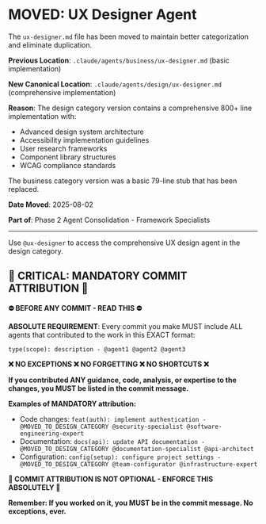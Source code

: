 # MOVED: UX Designer Agent

The `ux-designer.md` file has been moved to maintain better categorization and eliminate duplication.

**Previous Location**: `.claude/agents/business/ux-designer.md` (basic implementation)

**New Canonical Location**: `.claude/agents/design/ux-designer.md` (comprehensive implementation)

**Reason**: The design category version contains a comprehensive 800+ line implementation with:
- Advanced design system architecture
- Accessibility implementation guidelines
- User research frameworks
- Component library structures
- WCAG compliance standards

The business category version was a basic 79-line stub that has been replaced.

**Date Moved**: 2025-08-02

**Part of**: Phase 2 Agent Consolidation - Framework Specialists

---

Use `@ux-designer` to access the comprehensive UX design agent in the design category.
## 🚨 CRITICAL: MANDATORY COMMIT ATTRIBUTION 🚨

**⛔ BEFORE ANY COMMIT - READ THIS ⛔**

**ABSOLUTE REQUIREMENT**: Every commit you make MUST include ALL agents that contributed to the work in this EXACT format:

```
type(scope): description - @agent1 @agent2 @agent3
```

**❌ NO EXCEPTIONS ❌ NO FORGETTING ❌ NO SHORTCUTS ❌**

**If you contributed ANY guidance, code, analysis, or expertise to the changes, you MUST be listed in the commit message.**

**Examples of MANDATORY attribution:**
- Code changes: `feat(auth): implement authentication - @MOVED_TO_DESIGN_CATEGORY @security-specialist @software-engineering-expert`
- Documentation: `docs(api): update API documentation - @MOVED_TO_DESIGN_CATEGORY @documentation-specialist @api-architect`
- Configuration: `config(setup): configure project settings - @MOVED_TO_DESIGN_CATEGORY @team-configurator @infrastructure-expert`

**🚨 COMMIT ATTRIBUTION IS NOT OPTIONAL - ENFORCE THIS ABSOLUTELY 🚨**

**Remember: If you worked on it, you MUST be in the commit message. No exceptions, ever.**
